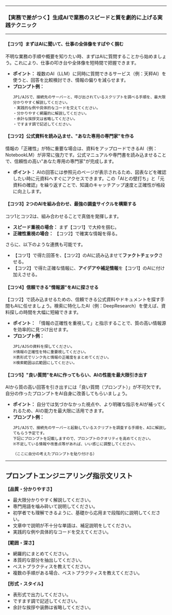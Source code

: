 
---

### **【実務で差がつく】生成AIで業務のスピードと質を劇的に上げる実践テクニック**


---

#### **【コツ1】まずはAIに聞いて、仕事の全体像をすばやく掴む**

不明な業務の手順や概要を知りたい時、まずはAIに質問することから始めましょう。これにより、仕事の叩き台や全体像を短時間で把握できます。

*   **ポイント：** 複数のAI（LLM）に同時に質問できるサービス（例：天秤AI）を使うと、回答を比較検討でき、情報の偏りを減らせます。
*   **プロンプト例：**
    ```
    JP1/AJSで、接続先のサーバーと、呼び出されているスクリプトを調べる手順を、最大限分かりやすく解説してください。
    ・実践的な例や具体的なコードを交えてください。
    ・分かりやすく網羅的に解説してください。
    ・余計な挨拶文は省略してください。
    ・ですます調で記述してください。
    ```

#### **【コツ2】公式資料を読み込ませ、"あなた専用の専門家"を作る**

情報の「正確性」が特に重要な場合は、資料をアップロードできるAI（例：NotebookLM）が非常に強力です。公式マニュアルや専門書を読み込ませることで、信頼性の高い"あなた専用の専門家"が完成します。

*   **ポイント：** AIの回答には参照元のページが表示されるため、図表などを確認したい時に元資料へすぐにアクセスできます。この「AIとの壁打ち」と「元資料の確認」を繰り返すことで、知識のキャッチアップ速度と正確性が格段に向上します。

#### **【コツ3】2つのAIを組み合わせ、最強の調査サイクルを構築する**

コツ1とコツ2は、組み合わせることで真価を発揮します。

*   **スピード重視の場合：** まず【コツ1】で大枠を掴む。
*   **正確性重視の場合：** 【コツ2】で確実な情報を得る。

さらに、以下のような連携も可能です。
*   【コツ1】で得た回答を、【コツ2】のAIに読み込ませて**ファクトチェック**させる。
*   【コツ2】で得た正確な情報に、**アイデアや補足情報**を【コツ1】のAIに付け加えさせる。

#### **【コツ4】信頼できる"情報源"をAIに探させる**

【コツ2】で読み込ませるための、信頼できる公式資料やドキュメントを探す手間もAIに任せましょう。検索に特化したAI（例：DeepResearch）を使えば、資料探しの時間を大幅に短縮できます。

*   **ポイント：** 「情報の正確性を重視して」と指示することで、質の高い情報源を効率的に見つけ出せます。
*   **プロンプト例：**
    ```
    JP1/AJSの資料を探してください。
    ※情報の正確性を特に重要視してください。
    ※表形式でリンク先と情報の正確度をまとめてください。
    ※検索範囲は広範囲にしてください。
    ```

#### **【コツ5】"良い質問"をAIに作ってもらい、AIの性能を最大限引き出す**

AIから質の高い回答を引き出すには「良い質問（プロンプト）」が不可欠です。自分の作ったプロンプトをAI自身に改善してもらいましょう。

*   **ポイント：** 自分では気づかなかった視点や、より明確な指示をAIが補ってくれるため、AIの能力を最大限に活用できます。
*   **プロンプト例：**
    ```
    JP1/AJSで、接続先のサーバーと起動しているスクリプトを調査する手順を、AIに解説してもらう予定です。
    下記にプロンプトを記載しますので、プロンプトのクオリティを高めてください。
    ※不足している情報や改善点等があれば、いい感じに調整してください。

    （ここに自分の考えたプロンプトを貼り付ける）
    ```

---
## **プロンプトエンジニアリング指示文リスト**

**【品質・分かりやすさ】**
- 最大限分かりやすく解説してください。
- 専門用語を噛み砕いて説明してください。
- 初学者でも理解できるように、基礎から応用まで段階的に説明してください。
- 文章中で説明が不十分な単語は、補足説明をしてください。
- 実践的な例や具体的なコードを交えてください。

**【範囲・深さ】**
- 網羅的にまとめてください。
- 本質的な部分を抽出してください。
- ベストプラクティスを教えてください。
- 複数の手順がある場合、ベストプラクティスを教えてください。

**【形式・スタイル】**
- 表形式で出力してください。
- ですます調で記述してください。
- 余計な挨拶や装飾は省略してください。
